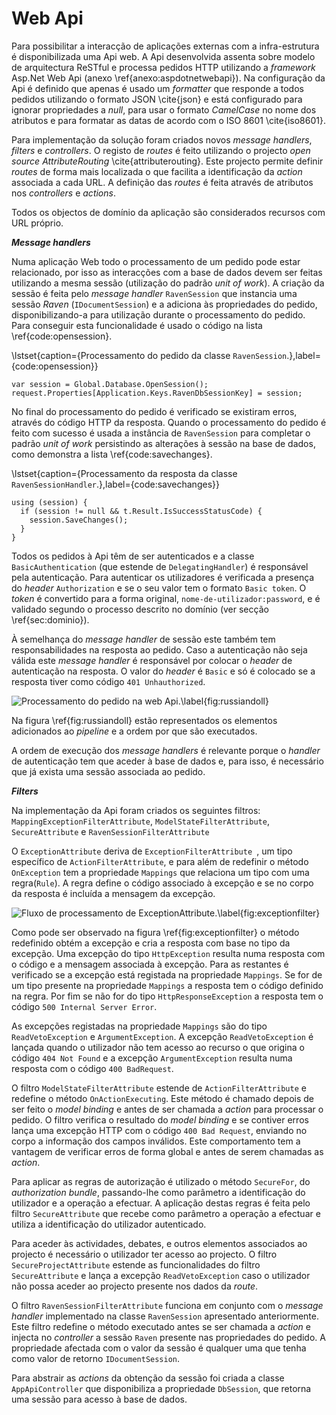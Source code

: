 Web Api 
=

Para possibilitar a interacção de aplicações externas com a infra-estrutura é disponibilizada uma Api web. A Api desenvolvida assenta sobre modelo de arquitectura ReSTful e processa pedidos HTTP utilizando a *framework* Asp.Net Web Api (anexo \ref{anexo:aspdotnetwebapi}). Na configuração da Api é definido que apenas é usado um *formatter* que responde a todos pedidos utilizando o formato JSON \cite{json} e está configurado para ignorar propriedades a *null*, para usar o formato *CamelCase* no nome dos atributos e para formatar as datas de acordo com o ISO 8601 \cite{iso8601}.

Para implementação da solução foram criados novos *message handlers*, *filters* e *controllers*. O registo de *routes* é feito utilizando o projecto *open source* *AttributeRouting* \cite{attributerouting}. Este projecto permite definir *routes* de forma mais localizada o que facilita a identificação da *action* associada a cada URL. A definição das *routes* é feita através de atributos nos *controllers* e *actions*.

Todos os objectos de domínio da aplicação são considerados recursos com URL próprio.

***Message handlers***

Numa aplicação Web todo o processamento de um pedido pode estar relacionado, por isso as interacções com a base de dados devem ser feitas utilizando a mesma sessão (utilização do padrão *unit of work*). 
A criação da sessão é feita pelo *message handler* `RavenSession` que instancia uma sessão *Raven* (`IDocumentSession`) e a adiciona às propriedades do pedido, disponibilizando-a para utilização durante o processamento do pedido. Para conseguir esta funcionalidade é usado o código na lista \ref{code:opensession}.

\lstset{caption={Processamento do pedido da classe `RavenSession`.},label={code:opensession}}

````
var session = Global.Database.OpenSession();
request.Properties[Application.Keys.RavenDbSessionKey] = session;
````

No final do processamento do pedido é verificado se existiram erros, através do código HTTP da resposta. Quando o processamento do pedido é feito com sucesso é usada a instância de `RavenSession` para completar o padrão *unit of work* persistindo as alterações à sessão na base de dados, como demonstra a lista \ref{code:savechanges}. 

\lstset{caption={Processamento da resposta da classe `RavenSessionHandler`.},label={code:savechanges}}

````
using (session) {  
  if (session != null && t.Result.IsSuccessStatusCode) {  
    session.SaveChanges();  
  }  
}  
````

Todos os pedidos à Api têm de ser autenticados e a classe `BasicAuthentication` (que estende de `DelegatingHandler`) é responsável pela autenticação.
Para autenticar os utilizadores é verificada a presença do *header* `Authorization` e se o seu valor tem o formato `Basic token`. O *token* é convertido para a forma original, `nome-de-utilizador:password`, e é validado segundo o processo descrito no domínio (ver secção \ref{sec:dominio}).

À semelhança do *message handler* de sessão este também tem responsabilidades na resposta ao pedido. Caso a autenticação não seja válida este *message handler* é responsável por colocar o *header* de autenticação na resposta. O valor do *header* é `Basic` e só é colocado se a resposta tiver como código `401 Unhauthorized`.

![Processamento do pedido na web Api.\label{fig:russiandoll}](http://www.lucidchart.com/publicSegments/view/50291e63-5070-4845-94a2-5c020a7c36ea/image.png)

Na figura \ref{fig:russiandoll} estão representados os elementos adicionados ao *pipeline* e a ordem por que são executados.

A ordem de execução dos *message handlers* é relevante porque o *handler* de autenticação tem que aceder à base de dados e, para isso, é necessário que já exista uma sessão associada ao pedido.

***Filters***

Na implementação da Api foram criados os seguintes filtros: `MappingExceptionFilterAttribute`, `ModelStateFilterAttribute`, `SecureAttribute` e `RavenSessionFilterAttribute`

O `ExceptionAttribute` deriva de `ExceptionFilterAttribute `, um tipo específico de `ActionFilterAttribute`, e para além de redefinir o método `OnException` tem a propriedade `Mappings` que relaciona um tipo com uma regra(`Rule`). A regra define o código associado à excepção e se no corpo da resposta é incluída a mensagem da excepção.

![Fluxo de processamento de `ExceptionAttribute`.\label{fig:exceptionfilter}](http://www.lucidchart.com/publicSegments/view/50290444-1734-42a0-844d-48190ad3924f/image.png)

Como pode ser observado na figura \ref{fig:exceptionfilter} o método redefinido obtém a excepção e cria a resposta com base no tipo da excepção. 
Uma excepção do tipo `HttpException` resulta numa resposta com o código e a mensagem associada à excepção. 
Para as restantes é verificado se a excepção está registada na propriedade `Mappings`. Se for de um tipo presente na propriedade `Mappings` a resposta tem o código definido na regra. Por fim se não for do tipo `HttpResponseException` a resposta tem o código `500 Internal Server Error`. 

As excepções registadas na propriedade `Mappings` são do tipo `ReadVetoException` e `ArgumentException`. 
A excepção `ReadVetoException` é lançada quando o utilizador não tem acesso ao recurso o que origina o código `404 Not Found` e a excepção `ArgumentException` resulta numa resposta com o código `400 BadRequest`.

O filtro `ModelStateFilterAttribute` estende de `ActionFilterAttribute` e redefine o método `OnActionExecuting`. Este método é chamado depois de ser feito o *model binding* e antes de ser chamada a *action* para processar o pedido. 
O filtro verifica o resultado do *model binding* e se contiver erros lança uma excepção HTTP com o código `400 Bad Request`, enviando no corpo a informação dos campos inválidos. Este comportamento tem a vantagem de verificar erros de forma global e antes de serem chamadas as *action*. 

Para aplicar as regras de autorização é utilizado o método `SecureFor`, do *authorization bundle*, passando-lhe como parâmetro a identificação do utilizador e a operação a efectuar.
A aplicação destas regras é feita pelo filtro `SecureAttribute` que recebe como parâmetro a operação a efectuar e utiliza a identificação do utilizador autenticado. 

Para aceder às actividades, debates, e outros elementos associados ao projecto é necessário o utilizador ter acesso ao projecto.
O filtro `SecureProjectAttribute` estende as funcionalidades do filtro `SecureAttribute` e lança a excepção `ReadVetoException` caso o utilizador não possa aceder ao projecto presente nos dados da *route*.

O filtro `RavenSessionFilterAttribute` funciona em conjunto com o *message handler* implementado na classe `RavenSession` apresentado anteriormente. 
Este filtro redefine o método executado antes se ser chamada a *action* e injecta no *controller* a sessão `Raven` presente nas propriedades do pedido. 
A propriedade afectada com o valor da sessão é qualquer uma que tenha como valor de retorno `IDocumentSession`.

Para abstrair as *actions* da obtenção da sessão foi criada a classe `AppApiController` que disponibiliza a propriedade `DbSession`, que retorna uma sessão para acesso à base de dados.
